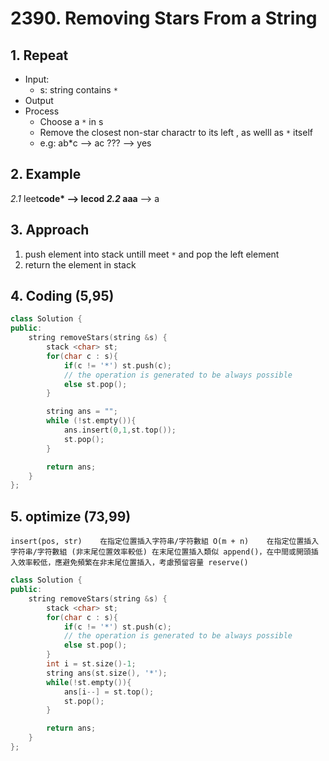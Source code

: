 # 2390. Removing Stars From a String

## 1. Repeat

- Input:
	- s: string contains `*`
- Output
- Process
	- Choose a `*` in s 
	- Remove the closest non-star charactr to its left , as welll as `*` itself
	- e.g: ab*c --> ac ??? --> yes

## 2. Example
*2.1*
leet**code* --> lecod
*2.2*
aaa** --> a

## 3. Approach

1. push element into stack untill meet `*`  and pop the left element
2. return the element in stack

## 4. Coding (5,95)
```c++
class Solution {
public:
    string removeStars(string &s) {
        stack <char> st;
        for(char c : s){
            if(c != '*') st.push(c);
            // the operation is generated to be always possible
            else st.pop();
        }

        string ans = "";
        while (!st.empty()){
            ans.insert(0,1,st.top());
            st.pop();
        }

        return ans;
    }
};
```

## 5. optimize (73,99)
```
insert(pos, str)	在指定位置插入字符串/字符數組	O(m + n)	在指定位置插入字符串/字符數組 (非末尾位置效率較低)	在末尾位置插入類似 append()，在中間或開頭插入效率較低，應避免頻繁在非末尾位置插入，考慮預留容量 reserve()
```
``` c++
class Solution {
public:
    string removeStars(string &s) {
        stack <char> st;
        for(char c : s){
            if(c != '*') st.push(c);
            // the operation is generated to be always possible
            else st.pop();
        }
        int i = st.size()-1;
        string ans(st.size(), '*');
        while(!st.empty()){
            ans[i--] = st.top();
            st.pop();
        }

        return ans;
    }
};
```
